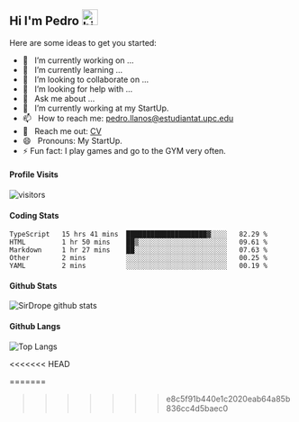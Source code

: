 ## Hi I'm Pedro <img src="https://user-images.githubusercontent.com/1303154/88677602-1635ba80-d120-11ea-84d8-d263ba5fc3c0.gif" width="28px" alt="hi">

Here are some ideas to get you started:

<!-- TODO: Add last video link -->

-   🔭 &nbsp; I’m currently working on ...
-   🌱 &nbsp; I’m currently learning ...
-   👯 &nbsp; I’m looking to collaborate on ...
-   🤔 &nbsp; I’m looking for help with ...
-   💬 &nbsp; Ask me about ...
-   🔭 &nbsp; I’m currently working at my StartUp.
-   📫 &nbsp; How to reach me: pedro.llanos@estudiantat.upc.edu
-   📎 &nbsp; Reach me out: [CV](https://sirdrope.github.io/src/res/cv.pdf)
-   😄 &nbsp; Pronouns: My StartUp.
-   ⚡ Fun fact: I play games and go to the GYM very often.

#### Profile Visits

![visitors](https://visitor-badge.glitch.me/badge?page_id=sirdrope.sirdrope)

#### Coding Stats

<!--START_SECTION:waka-->

```text
TypeScript   15 hrs 41 mins  ████████████████████▓░░░░   82.29 %
HTML         1 hr 50 mins    ██▒░░░░░░░░░░░░░░░░░░░░░░   09.61 %
Markdown     1 hr 27 mins    ██░░░░░░░░░░░░░░░░░░░░░░░   07.63 %
Other        2 mins          ░░░░░░░░░░░░░░░░░░░░░░░░░   00.25 %
YAML         2 mins          ░░░░░░░░░░░░░░░░░░░░░░░░░   00.19 %
```

<!--END_SECTION:waka-->

#### Github Stats

![SirDrope github stats](https://github-readme-stats.vercel.app/api?username=sirdrope&count_private=true&theme=tokyonight&hide=contribs,prs)

#### Github Langs

![Top Langs](https://github-readme-stats.vercel.app/api/top-langs/?username=sirdrope&hide=TeX&layout=compact)

<<<<<<< HEAD

=======
>>>>>>> e8c5f91b440e1c2020eab64a85b836cc4d5baec0
<!--
<details>
    <summary>
        More stuff about me
    </summary>

    <br >

    #### Coding Stats

    ....

    #### Github Stats

    ...

    </details>
-->
